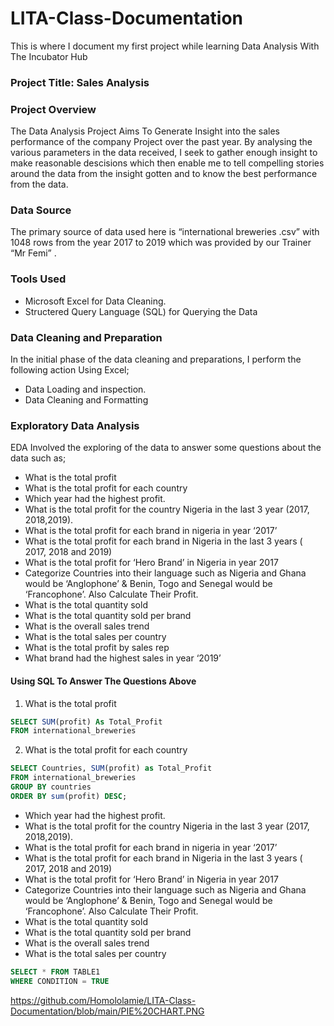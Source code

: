 # LITA-Class-Documentation
This is where I document my first project while learning Data Analysis  With The Incubator Hub

### Project Title: Sales Analysis 

### Project Overview
The Data Analysis Project Aims To Generate Insight into the sales performance of the  company Project over the past year. 
By analysing the various parameters in the data received, I seek to gather enough insight to make reasonable descisions 
which then enable me to tell compelling stories around the data from the insight gotten and to know the best  performance from the data.

### Data Source
The primary source of data used here is “international breweries .csv” with  1048 rows from the year 2017 to 2019 which was provided by our Trainer “Mr Femi” .

### Tools Used
  - Microsoft Excel for Data Cleaning.
  - Structered Query Language (SQL) for Querying the Data

### Data Cleaning and Preparation
In the initial phase of the data cleaning and preparations, I perform the following action Using Excel;
  -	Data Loading and inspection.
  -	Data Cleaning and Formatting 

### Exploratory Data Analysis
EDA Involved the exploring of the data to answer some questions about the data such as;
-	What is the total profit
-	What is the total profit for each country
-	Which year had the highest profit.
-	What is the total profit for the country Nigeria in the last 3 year  (2017, 2018,2019).
-	What is the total profit for each brand in nigeria in year ‘2017’
-	What is the total profit for each brand in Nigeria in the last 3 years ( 2017, 2018 and 2019)
-	What is the total profit for ‘Hero Brand’ in Nigeria in year 2017
-	Categorize Countries into their language  such as Nigeria and Ghana would be ‘Anglophone’ & Benin, Togo and Senegal would be ‘Francophone’. Also Calculate Their Profit.  
-	What is the total quantity sold 
-	What is the total quantity sold per brand
-	What is the overall sales trend
-	What is the total sales per country
-	What is the total profit by sales rep
-	What brand had the highest sales in year ‘2019’


  #### Using SQL To Answer The Questions Above
  1)  What is the total profit
    
```SQL
SELECT SUM(profit) As Total_Profit
FROM international_breweries
```

  2)  What is the total profit for each country
  ``` SQL
  SELECT Countries, SUM(profit) as Total_Profit 
  FROM international_breweries
  GROUP BY countries
  ORDER BY sum(profit) DESC;
  ```
-	Which year had the highest profit.
-	What is the total profit for the country Nigeria in the last 3 year  (2017, 2018,2019).
-	What is the total profit for each brand in nigeria in year ‘2017’
-	What is the total profit for each brand in Nigeria in the last 3 years ( 2017, 2018 and 2019)
-	What is the total profit for ‘Hero Brand’ in Nigeria in year 2017
-	Categorize Countries into their language  such as Nigeria and Ghana would be ‘Anglophone’ & Benin, Togo and Senegal would be ‘Francophone’. Also Calculate Their Profit.  
-	What is the total quantity sold 
-	What is the total quantity sold per brand
-	What is the overall sales trend
-	What is the total sales per country

```SQL
SELECT * FROM TABLE1
WHERE CONDITION = TRUE
```
https://github.com/Homololamie/LITA-Class-Documentation/blob/main/PIE%20CHART.PNG
